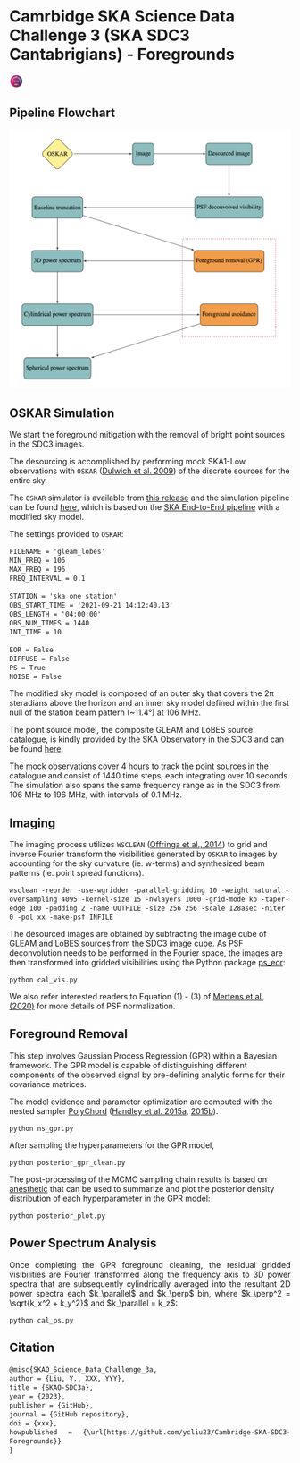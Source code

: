 # Camrbidge SKA Science Data Challenge 3 (SKA SDC3 Cantabrigians) - Foregrounds


<img src="badges/SDC3a_reproducible_pipeline.png" width="5%" height="5%">
<div align="center">
</div>

## Pipeline Flowchart

![Flowchart](illustration/ska_sdc3_pipeline.png)

## OSKAR Simulation
We start the foreground mitigation with the removal of bright point sources in the SDC3 images. 

The desourcing is accomplished by performing mock SKA1-Low observations with `OSKAR` ([Dulwich et al. 2009](https://pos.sissa.it/132/031/pdf)) of the discrete sources for the entire sky.

The `OSKAR` simulator is available from [this release](https://github.com/OxfordSKA/OSKAR) and the simulation pipeline can be found [here](https://github.com/ycliu23/SKA_Power_Spectrum_and_EoR_Window), 
which is based on the [SKA End-to-End pipeline](https://github.com/oharao/SKA_Power_Spectrum_and_EoR_Window) with a modified sky model. 

The settings provided to `OSKAR`:
```
FILENAME = 'gleam_lobes'
MIN_FREQ = 106
MAX_FREQ = 196
FREQ_INTERVAL = 0.1

STATION = 'ska_one_station'
OBS_START_TIME = '2021-09-21 14:12:40.13'
OBS_LENGTH = '04:00:00'
OBS_NUM_TIMES = 1440
INT_TIME = 10

EOR = False
DIFFUSE = False
PS = True
NOISE = False
```
The modified sky model is composed of an outer sky that covers the $\mathrm{2\pi}$ steradians above the horizon and an inner sky model defined within the first null of the station beam pattern (~11.4&deg;) at 106 MHz. 

The point source model, the composite GLEAM and LoBES source catalogue, is kindly provided by the SKA Observatory in the SDC3 and can be found [here](https://drive.google.com/file/d/14nfYmwlyqL7NzMqWtMxYfaFBccrjxKll/view?usp=drive_link). 

The mock observations cover 4 hours to track the point sources in the catalogue and consist of 1440 time steps, each integrating over 10 seconds. The simulation also spans the same frequency range as in the SDC3 from 106 MHz to 196 MHz, with intervals of 0.1 MHz.

## Imaging
The imaging process utilizes `WSCLEAN` ([Offringa et al., 2014](https://arxiv.org/pdf/1407.1943.pdf)) to grid and inverse Fourier transform the visibilities generated by `OSKAR` to images by accounting for the sky curvature (ie. w-terms) and synthesized beam patterns (ie. point spread functions).
```
wsclean -reorder -use-wgridder -parallel-gridding 10 -weight natural -oversampling 4095 -kernel-size 15 -nwlayers 1000 -grid-mode kb -taper-edge 100 -padding 2 -name OUTFILE -size 256 256 -scale 128asec -niter 0 -pol xx -make-psf INFILE
```
The desourced images are obtained by subtracting the image cube of GLEAM and LoBES sources from the SDC3 image cube. As PSF deconvolution needs to be performed in the Fourier space, the images are then transformed into gridded visibilities using the Python package [ps_eor](https://gitlab.com/flomertens/ps_eor):
```
python cal_vis.py
```
We also refer interested readers to Equation (1) - (3) of [Mertens et al. (2020)](https://arxiv.org/abs/2002.07196) for more details of PSF normalization.

## Foreground Removal
This step involves Gaussian Process Regression (GPR) within a Bayesian framework. The GPR model is capable of distinguishing different components of the observed signal by pre-defining analytic forms for their covariance matrices.

The model evidence and parameter optimization are computed with the nested sampler [PolyChord](https://github.com/PolyChord/PolyChordLite/tree/master) ([Handley et al. 2015a](https://arxiv.org/abs/1502.01856), [2015b](https://arxiv.org/abs/1506.00171)).

```
python ns_gpr.py
```
After sampling the hyperparameters for the GPR model,
```
python posterior_gpr_clean.py
```
The post-processing of the MCMC sampling chain results is based on [anesthetic](https://github.com/handley-lab/anesthetic) that can be used to summarize and plot the posterior density distribution of each hyperparameter in the GPR model:
```
python posterior_plot.py
```

## Power Spectrum Analysis

<div align="justify">
Once completing the GPR foreground cleaning, the residual gridded visibilities are Fourier transformed along the frequency axis to 3D power spectra that are subsequently cylindrically averaged into the resultant 2D power spectra each $k_\parallel$ and $k_\perp$ bin, where $k_\perp^2 = \sqrt{k_x^2 + k_y^2}$ and $k_\parallel = k_z$:

```
python cal_ps.py
```

## Citation
```
@misc{SKAO_Science_Data_Challenge_3a,
author = {Liu, Y., XXX, YYY},
title = {SKAO-SDC3a},
year = {2023},
publisher = {GitHub},
journal = {GitHub repository},
doi = {xxx},
howpublished = {\url{https://github.com/ycliu23/Cambridge-SKA-SDC3-Foregrounds}}
}
```
